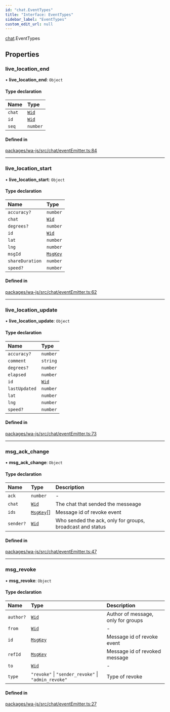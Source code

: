 ```yaml
---
id: "chat.EventTypes"
title: "Interface: EventTypes"
sidebar_label: "EventTypes"
custom_edit_url: null
---
```


[chat](../namespaces/chat.md).EventTypes

## Properties

### live\_location\_end

• **live\_location\_end**: `Object`

#### Type declaration

| Name | Type |
| :------ | :------ |
| `chat` | [`Wid`](../classes/whatsapp.Wid.md) |
| `id` | [`Wid`](../classes/whatsapp.Wid.md) |
| `seq` | `number` |

#### Defined in

[packages/wa-js/src/chat/eventEmitter.ts:84](https://github.com/wppconnect-team/wa-js/blob/main/src/chat/eventEmitter.ts#L84)

___

### live\_location\_start

• **live\_location\_start**: `Object`

#### Type declaration

| Name | Type |
| :------ | :------ |
| `accuracy?` | `number` |
| `chat` | [`Wid`](../classes/whatsapp.Wid.md) |
| `degrees?` | `number` |
| `id` | [`Wid`](../classes/whatsapp.Wid.md) |
| `lat` | `number` |
| `lng` | `number` |
| `msgId` | [`MsgKey`](../classes/whatsapp.MsgKey.md) |
| `shareDuration` | `number` |
| `speed?` | `number` |

#### Defined in

[packages/wa-js/src/chat/eventEmitter.ts:62](https://github.com/wppconnect-team/wa-js/blob/main/src/chat/eventEmitter.ts#L62)

___

### live\_location\_update

• **live\_location\_update**: `Object`

#### Type declaration

| Name | Type |
| :------ | :------ |
| `accuracy?` | `number` |
| `comment` | `string` |
| `degrees?` | `number` |
| `elapsed` | `number` |
| `id` | [`Wid`](../classes/whatsapp.Wid.md) |
| `lastUpdated` | `number` |
| `lat` | `number` |
| `lng` | `number` |
| `speed?` | `number` |

#### Defined in

[packages/wa-js/src/chat/eventEmitter.ts:73](https://github.com/wppconnect-team/wa-js/blob/main/src/chat/eventEmitter.ts#L73)

___

### msg\_ack\_change

• **msg\_ack\_change**: `Object`

#### Type declaration

| Name | Type | Description |
| :------ | :------ | :------ |
| `ack` | `number` | - |
| `chat` | [`Wid`](../classes/whatsapp.Wid.md) | The chat that sended the messeage |
| `ids` | [`MsgKey`](../classes/whatsapp.MsgKey.md)[] | Message id of revoke event |
| `sender?` | [`Wid`](../classes/whatsapp.Wid.md) | Who sended the ack, only for groups, broadcast and status |

#### Defined in

[packages/wa-js/src/chat/eventEmitter.ts:47](https://github.com/wppconnect-team/wa-js/blob/main/src/chat/eventEmitter.ts#L47)

___

### msg\_revoke

• **msg\_revoke**: `Object`

#### Type declaration

| Name | Type | Description |
| :------ | :------ | :------ |
| `author?` | [`Wid`](../classes/whatsapp.Wid.md) | Author of message, only for groups |
| `from` | [`Wid`](../classes/whatsapp.Wid.md) | - |
| `id` | [`MsgKey`](../classes/whatsapp.MsgKey.md) | Message id of revoke event |
| `refId` | [`MsgKey`](../classes/whatsapp.MsgKey.md) | Message id of revoked message |
| `to` | [`Wid`](../classes/whatsapp.Wid.md) | - |
| `type` | ``"revoke"`` \| ``"sender_revoke"`` \| ``"admin_revoke"`` | Type of revoke |

#### Defined in

[packages/wa-js/src/chat/eventEmitter.ts:27](https://github.com/wppconnect-team/wa-js/blob/main/src/chat/eventEmitter.ts#L27)
